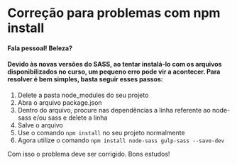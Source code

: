 # Correção para problemas com npm install
#### Fala pessoal! Beleza?
#### Devido às novas versões do SASS, ao tentar instalá-lo com os arquivos disponibilizados no curso, um pequeno erro pode vir a acontecer. Para resolver é bem simples, basta seguir esses passos:

1. Delete a pasta node_modules do seu projeto
2. Abra o arquivo package.json
3. Dentro do arquivo, procure nas dependências a linha referente ao node-sass e/ou sass e delete a linha
4. Salve o arquivo
5. Use o comando `npm install` no seu projeto normalmente
6. Agora utilize o comando `npm install node-sass gulp-sass --save-dev`

Com isso o problema deve ser corrigido.
Bons estudos!